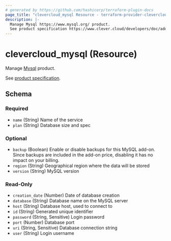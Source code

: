 ```yaml
---
# generated by https://github.com/hashicorp/terraform-plugin-docs
page_title: "clevercloud_mysql Resource - terraform-provider-clevercloud"
description: |-
  Manage Mysql https://www.mysql.org/ product.
  See product specification https://www.clever.cloud/developers/doc/addons/mysql/.
---
```


# clevercloud_mysql (Resource)

Manage [Mysql](https://www.mysql.org/) product.

See [product specification](https://www.clever.cloud/developers/doc/addons/mysql/).



<!-- schema generated by tfplugindocs -->
## Schema

### Required

- `name` (String) Name of the service
- `plan` (String) Database size and spec

### Optional

- `backup` (Boolean) Enable or disable backups for this MySQL add-on. Since backups are included in the add-on price, disabling it has no impact on your billing.
- `region` (String) Geographical region where the data will be stored
- `version` (String) MySQL version

### Read-Only

- `creation_date` (Number) Date of database creation
- `database` (String) Database name on the MySQL server
- `host` (String) Database host, used to connect to
- `id` (String) Generated unique identifier
- `password` (String, Sensitive) Login password
- `port` (Number) Database port
- `uri` (String, Sensitive) Database connection string
- `user` (String) Login username
